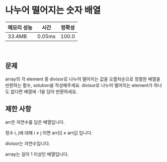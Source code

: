 # 나누어 떨어지는 숫자 배열

| 메모리 성능 | 시간 | 정확성 |
| ---- | ---- | ---- |
| 33.4MB | 0.05ms | 100.0 |

<br />

## 문제
array의 각 element 중 divisor로 나누어 떨어지는 값을 오름차순으로 정렬한 배열을 반환하는 함수, solution을 작성해주세요.
divisor로 나누어 떨어지는 element가 하나도 없다면 배열에 -1을 담아 반환하세요.
<br />

## 제한 사항
arr은 자연수를 담은 배열입니다.

정수 i, j에 대해 i ≠ j 이면 arr[i] ≠ arr[j] 입니다.

divisor는 자연수입니다.

array는 길이 1 이상인 배열입니다.